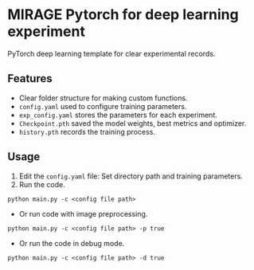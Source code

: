 # MIRAGE Pytorch for deep learning experiment

PyTorch deep learning template for clear experimental records.


## Features
* Clear folder structure for making custom functions.
* `config.yaml`  used to configure training parameters.
* `exp_config.yaml` stores the parameters for each experiment.
* `Checkpoint.pth` saved the model weights, best metrics and optimizer.
* `history.pth` records the training process.


## Usage
1. Edit the `config.yaml` file: Set directory path and training parameters.
2.  Run the code.
```
python main.py -c <config file path>
```
* Or run code with image preprocessing.
```
python main.py -c <config file path> -p true
```
* Or run the code in debug mode.
```
python main.py -c <config file path> -d true
```
